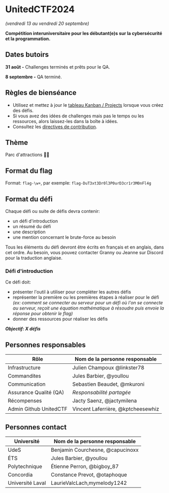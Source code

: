 # UnitedCTF2024
_(vendredi 13 au vendredi 20 septembre)_

**Compétition interuniversitaire pour les débutant(e)s sur la cybersécurité et la programmation.**

## Dates butoirs
**31 août -** Challenges terminés et prêts pour le QA.

**8 septembre -** QA terminé.

## Règles de bienséance
- Utilisez et mettez à jour le [tableau Kanban / Projects](https://github.com/orgs/UnitedCTF/projects/2/views/1) lorsque vous créez des défis.
- Si vous avez des idées de challenges mais pas le temps ou les ressources, alors laissez-les dans la boîte à idées.
- Consultez les [directives de contribution](CONTRIBUTING.md).

## Thème

Parc d'attractions 🎢🎡

## Format du flag
Format: `flag-\w+`, par exemple: `flag-DuT3xt3Dr0l3P0urD3cr1r3M0nFl4g`

## Format du défi
Chaque défi ou suite de défis devra contenir:
- un défi d'introduction
- un résumé du défi
- une description
- une mention concernant le brute-force au besoin

Tous les éléments du défi devront être écrits en français et en anglais, dans cet ordre. Au besoin, vous pouvez contacter Granny ou Jeanne sur Discord pour la traduction anglaise.

### Défi d'introduction
Ce défi doit:
- présenter l'outil à utiliser pour compléter les autres défis
- représenter la première ou les premières étapes à réaliser pour le défi
*(ex: comment se connecter au serveur pour un défi où l'on se connecte au serveur, reçoit une équation mathématique à résoudre puis envoie la réponse pour obtenir le flag)*
- donner des ressources pour réaliser les défis

***Objectif: X défis***

## Personnes responsables
| Rôle | Nom de la personne responsable |
| ------------- | ------------- |
| Infrastructure | Julien Champoux @linkster78 |
| Commandites  | Jules Barbier, @youllou |
| Communication  | Sebastien Beaudet, @mkuroni |
| Assurance Qualité (QA)  | _Responsabilité partagée_ |
| Récompenses | Jacty Saenz, @jactymilena |
| Admin Github UnitedCTF | Vincent Laferrière, @kptcheesewhiz |

## Personnes contact
| Université | Nom de la personne responsable |
| ------------- | ------------- |
| UdeS | Benjamin Courchesne, @capucinoxx |
| ÉTS | Jules Barbier, @youllou |
| Polytechnique | Étienne Perron, @bigboy_87 |
| Concordia | Constance Prevot, @otaphoque |
|Université Laval | LaurieValcLach,mymelody1242|
